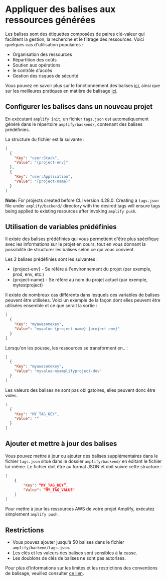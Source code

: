# Appliquer des balises aux ressources générées

Les balises sont des étiquettes composées de paires clé-valeur qui facilitent la gestion, la recherche et le filtrage des ressources. Voici quelques cas d'utilisation populaires :

- Organisation des ressources
- Répartition des coûts
- Soutien aux opérations
- le contrôle d'accès
- Gestion des risques de sécurité

Vous pouvez en savoir plus sur le fonctionnement des balises [ici](https://docs.aws.amazon.com/general/latest/gr/aws_tagging.html), ainsi que sur les meilleures pratiques en matière de balisage [ici](https://d1.awsstatic.com/whitepapers/aws-tagging-best-practices.pdf).

## Configurer les balises dans un nouveau projet

En exécutant `amplify init`, un fichier `tags.json` est automatiquement généré dans le répertoire `amplify/backend/`, contenant des balises prédéfinies.

La structure du fichier est la suivante :

```json
[
  {
    "Key": "user:Stack",
    "Value": "{project-env}"
  },
  {
    "Key": "user:Application",
    "Value": "{project-name}"
  }
]
```

**Note:** For projects created before CLI version 4.28.0. Creating a `tags.json` file under `amplify/backend/` directory with the desired tags will ensure tags being applied to existing resources after invoking `amplify push`.

## Utilisation de variables prédéfinies

Il existe des balises prédéfinies qui vous permettent d'être plus spécifique avec les informations sur le projet en cours, tout en vous donnant la possibilité de structurer les balises selon ce qui vous convient.

Les 2 balises prédéfinies sont les suivantes :

- {project-env} - Se réfère à l'environnement du projet (par exemple, prod, env, etc.)
- {project-name} - Se réfère au nom du projet actuel (par exemple, mytestproject)

Il existe de nombreux cas différents dans lesquels ces variables de balises peuvent être utilisées. Voici un exemple de la façon dont elles peuvent être utilisées ensemble et ce que serait la sortie :

```json
[
  {
    "Key": "myawesomekey",
    "Value": "myvalue-{project-name}-{project-env}"
  }
]
```

Lorsqu'on les pousse, les ressources se transforment en.. :

```json
[
  {
    "Key": "myawesomekey",
    "Value": "myvalue-myamplifyproject-dev"
  }
]
```

Les valeurs des balises ne sont pas obligatoires, elles peuvent donc être vides.

```json
[
  {
    "Key": "MY_TAG_KEY",
    "Value": ""
  }
]
```

## Ajouter et mettre à jour des balises

Vous pouvez mettre à jour ou ajouter des balises supplémentaires dans le fichier `tags.json` situé dans le dossier `amplify/backend/` en éditant le fichier lui-même. Le fichier doit être au format JSON et doit suivre cette structure :

```json
[
	{
		"Key": “MY_TAG_KEY”,
		"Value": “MY_TAG_VALUE"
	}
]
```

Pour mettre à jour les ressources AWS de votre projet Amplify, exécutez simplement `amplify push`.

## Restrictions

- Vous pouvez ajouter jusqu'à 50 balises dans le fichier `amplify/backend/tags.json`.
- Les clés et les valeurs des balises sont sensibles à la casse.
- Les doublons de clés de balises ne sont pas autorisés.

Pour plus d'informations sur les limites et les restrictions des conventions de balisage, veuillez consulter [ce lien](https://docs.aws.amazon.com/general/latest/gr/aws_tagging.html).
